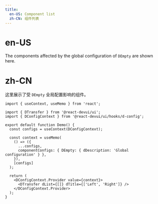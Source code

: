 ```yaml
---
title:
  en-US: Component list
  zh-CN: 组件列表
---
```


# en-US

The components affected by the global configuration of `DEmpty` are shown here.

# zh-CN

这里展示了受 `DEmpty` 全局配置影响的组件。

```tsx
import { useContext, useMemo } from 'react';

import { DTransfer } from '@react-devui/ui';
import { DConfigContext } from '@react-devui/ui/hooks/d-config';

export default function Demo() {
  const configs = useContext(DConfigContext);

  const context = useMemo(
    () => ({
      ...configs,
      componentConfigs: { DEmpty: { dDescription: 'Global configuration' } },
    }),
    [configs]
  );

  return (
    <DConfigContext.Provider value={context}>
      <DTransfer dList={[]} dTitle={['Left', 'Right']} />
    </DConfigContext.Provider>
  );
}
```
